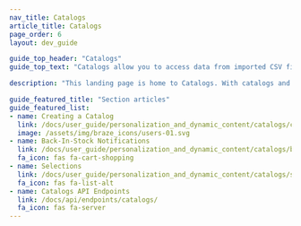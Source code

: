 ```yaml
---
nav_title: Catalogs
article_title: Catalogs
page_order: 6
layout: dev_guide

guide_top_header: "Catalogs"
guide_top_text: "Catalogs allow you to access data from imported CSV files and API endpoints to enrich your messages, similar to custom attributes or custom event properties through Liquid."

description: "This landing page is home to Catalogs. With catalogs and filtered sets, you can leverage non-user data in your Braze campaigns to send personalized messages."

guide_featured_title: "Section articles"
guide_featured_list:
- name: Creating a Catalog
  link: /docs/user_guide/personalization_and_dynamic_content/catalogs/catalog/
  image: /assets/img/braze_icons/users-01.svg
- name: Back-In-Stock Notifications
  link: /docs/user_guide/personalization_and_dynamic_content/catalogs/back_in_stock_notifications/
  fa_icon: fas fa-cart-shopping
- name: Selections
  link: /docs/user_guide/personalization_and_dynamic_content/catalogs/selections/
  fa_icon: fas fa-list-alt
- name: Catalogs API Endpoints
  link: /docs/api/endpoints/catalogs/
  fa_icon: fas fa-server
---
```

<br><br>
